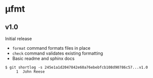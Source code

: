 µfmt
====

v1.0
----

Initial release

* `format` command formats files in place
* `check` command validates existing formatting
* Basic readme and sphinx docs

```
$ git shortlog -s 245e1a1d2047842e60a76ebebfcb108d90786c57...v1.0
     1	John Reese
```

